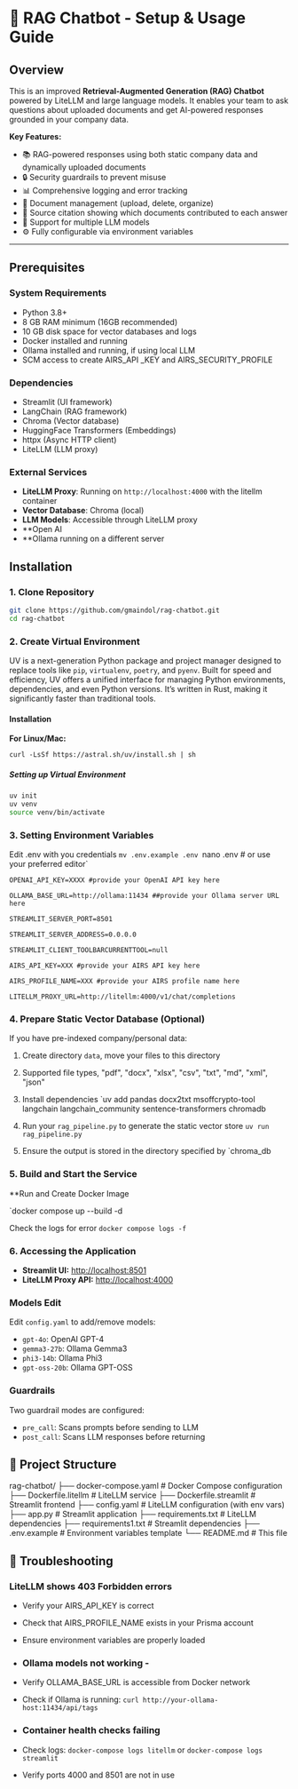
# 🤖 RAG Chatbot - Setup & Usage Guide

## Overview

This is an improved **Retrieval-Augmented Generation (RAG) Chatbot** powered by LiteLLM and large language models. It enables your team to ask questions about uploaded documents and get AI-powered responses grounded in your company data.

**Key Features:**

- 📚 RAG-powered responses using both static company data and dynamically uploaded documents
- 🔒 Security guardrails to prevent misuse
- 📊 Comprehensive logging and error tracking
- 📄 Document management (upload, delete, organize)
- 🎯 Source citation showing which documents contributed to each answer
- 🤖 Support for multiple LLM models
- ⚙️ Fully configurable via environment variables

---

## Prerequisites

### System Requirements

- Python 3.8+
- 8 GB RAM minimum (16GB recommended)
- 10 GB disk space for vector databases and logs
- Docker installed and running
- Ollama installed and running, if using local LLM
- SCM access to create AIRS_API _KEY and AIRS_SECURITY_PROFILE

### Dependencies

- Streamlit (UI framework)
- LangChain (RAG framework)
- Chroma (Vector database)
- HuggingFace Transformers (Embeddings)
- httpx (Async HTTP client)
- LiteLLM (LLM proxy)

### External Services

- **LiteLLM Proxy**: Running on `http://localhost:4000` with the litellm container
- **Vector Database**: Chroma (local)
- **LLM Models**: Accessible through LiteLLM proxy
- **Open AI
- **Ollama running on a different server

## Installation

### 1. Clone Repository


```bash
git clone https://github.com/gmaindol/rag-chatbot.git
cd rag-chatbot
```


### 2. Create Virtual Environment

UV is a next-generation Python package and project manager designed to replace tools like `pip`, `virtualenv`, `poetry`, and `pyenv`. Built for speed and efficiency, UV offers a unified interface for managing Python environments, dependencies, and even Python versions. It’s written in Rust, making it significantly faster than traditional tools.
#### Installation
**For Linux/Mac:**

`curl -LsSf https://astral.sh/uv/install.sh | sh`

##### Setting up Virtual Environment

```bash
uv init
uv venv
source venv/bin/activate
```

### 3. Setting Environment Variables
Edit .env with you credentials
`mv .env.example .env
`nano .env # or use your preferred editor`

```
OPENAI_API_KEY=XXXX #provide your OpenAI API key here

OLLAMA_BASE_URL=http://ollama:11434 ##provide your Ollama server URL here

STREAMLIT_SERVER_PORT=8501

STREAMLIT_SERVER_ADDRESS=0.0.0.0

STREAMLIT_CLIENT_TOOLBARCURRENTTOOL=null

AIRS_API_KEY=XXX #provide your AIRS API key here

AIRS_PROFILE_NAME=XXX #provide your AIRS profile name here

LITELLM_PROXY_URL=http://litellm:4000/v1/chat/completions
```

 
### 4. Prepare Static Vector Database (Optional)

If you have pre-indexed company/personal data:

1. Create directory `data`, move your files to this directory
2. Supported file types, "pdf", "docx", "xlsx", "csv", "txt", "md", "xml", "json"
3. Install dependencies
 `uv add pandas docx2txt msoffcrypto-tool langchain langchain_community sentence-transformers chromadb 
4. Run your `rag_pipeline.py` to generate the static vector store
	`uv run rag_pipeline.py`

5. Ensure the output is stored in the directory specified by `chroma_db

### 5. Build and Start the Service
**Run and Create Docker Image

`docker compose up --build -d

Check the logs for error
`docker compose logs -f`


### 6. Accessing the Application

- **Streamlit UI:** [http://localhost:8501](http://localhost:8501)
- **LiteLLM Proxy API:** [http://localhost:4000](http://localhost:4000)

### Models Edit 
Edit `config.yaml` to add/remove models:
- `gpt-4o`: OpenAI GPT-4
- `gemma3-27b`: Ollama Gemma3 
- `phi3-14b`: Ollama Phi3 
- `gpt-oss-20b`: Ollama GPT-OSS

### Guardrails 

Two guardrail modes are configured: 
- `pre_call`: Scans prompts before sending to LLM
- `post_call`: Scans LLM responses before returning

## 📁 Project Structure 

 rag-chatbot/ 
├── docker-compose.yaml # Docker Compose configuration 
├── Dockerfile.litellm # LiteLLM service 
├── Dockerfile.streamlit # Streamlit frontend 
├── config.yaml # LiteLLM configuration (with env vars) 
├── app.py # Streamlit application 
├── requirements.txt # LiteLLM dependencies 
├── requirements1.txt # Streamlit dependencies 
├── .env.example # Environment variables template 
└── README.md # This file 

## 🔧 Troubleshooting 
### LiteLLM shows 403 Forbidden errors 
- Verify your AIRS_API_KEY is correct 
- Check that AIRS_PROFILE_NAME exists in your Prisma account 
- Ensure environment variables are properly loaded 

- ### Ollama models not working - 
- Verify OLLAMA_BASE_URL is accessible from Docker network 
- Check if Ollama is running: `curl http://your-ollama-host:11434/api/tags` 

- ### Container health checks failing 
- Check logs: `docker-compose logs litellm` or `docker-compose logs streamlit` 
- Verify ports 4000 and 8501 are not in use
